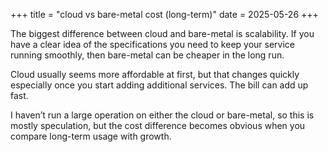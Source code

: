 +++
title = "cloud vs bare-metal cost (long-term)"
date = 2025-05-26
+++

The biggest difference between cloud and bare-metal is scalability. If you have a clear idea of the specifications you need to keep your service running smoothly, then bare-metal can be cheaper in the long run.

Cloud usually seems more affordable at first, but that changes quickly especially once you start adding additional services. The bill can add up fast.

I haven’t run a large operation on either the cloud or bare-metal, so this is mostly speculation, but the cost difference becomes obvious when you compare long-term usage with growth.